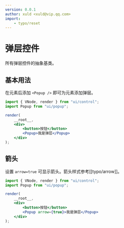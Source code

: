 ```yaml
---
version: 0.0.1
author: xuld <xuld@vip.qq.com>
import:
    - typo/reset
---
```

# 弹层控件
所有弹层控件的抽象基类。

## 基本用法
在元素后添加 `<Popup />` 即可为元素添加弹层。
```jsx demo
import { VNode, render } from "ui/control";
import Popup from "ui/popup";

render(
    __root__,
    <div>
        <button>按钮</button>
        <Popup>我是弹层</Popup>
    </div>
);
```

## 箭头
设置 `arrow=true` 可显示箭头。箭头样式参考[[typo/arrow]]。
```jsx demo
import { VNode, render } from "ui/control";
import Popup from "ui/popup";

render(
    __root__,
    <div>
        <button>按钮</button>
        <Popup arrow={true}>我是弹层</Popup>
    </div>
);
```
